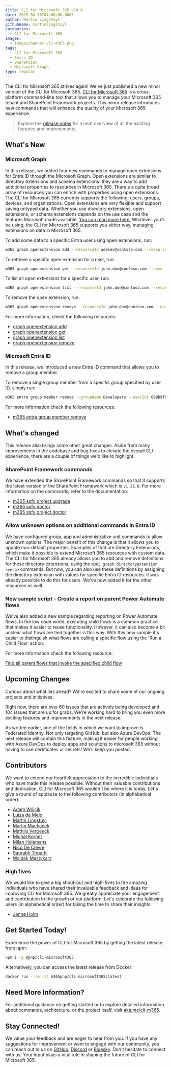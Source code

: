 ```yaml
---
title: CLI for Microsoft 365 v10.6
date: 2025-04-30T01:00:00.000Z
author: Martin Lingstuyl
githubname: martinlingstuyl
categories:
  - CLI for Microsoft 365
images:
  - images/banner-cli-m365.png
tags:
  - CLI for Microsoft 365
  - Entra ID
  - SharePoint
  - Microsoft Graph
type: regular
---
```


The CLI for Microsoft 365 strikes again! We've just published a new minor version of the CLI for Microsoft 365. [CLI for Microsoft 365](https://aka.ms/cli-m365) is a cross-platform command-line tool that allows you to manage your Microsoft 365 tenant and SharePoint Framework projects. This minor release introduces new commands that will enhance the quality of your Microsoft 365 experience.

> Explore the [release notes](https://aka.ms/cli-m365/notes) for a neat overview of all the exciting features and improvements. 

## What's New

### Microsoft Graph

In this release, we added four new commands to manage open extensions for Entra ID through the Microsoft Graph. Open extensions are similar to directory extensions and schema extensions: they are a way to add additional properties to resources in Microsoft 365. There's a quite broad array of resources you can enrich with properties using open extensions. The CLI for Microsoft 365 currently supports the following: users, groups, devices, and organizations. Open extensions are very flexible and support saving untyped data. Whether you use directory extensions, open extensions, or schema extensions depends on the use case and the features Microsoft made available. [You can read more here.](https://learn.microsoft.com/graph/extensibility-overview) Whatever you'll be using, the CLI for Microsoft 365 supports you either way, managing extensions on data in Microsoft 365. 

To add some data to a specific Entra user using open extensions, run:

```sh
m365 graph openextension add --resourceId adelev@contoso.com --resourceType user --name 'com.contoso.roamingSettings' --theme dark --color red --language English
```

To retrieve a specific open extension for a user, run:

```sh
m365 graph openextension get --resourceId john.doe@contoso.com --name 'com.contoso.roamingSettings' --resourceType user
```

To list all open extensions for a specific user, run:

```sh
m365 graph openextension list --resourceId john.doe@contoso.com --resourceType user
```

To remove the open extension, run:

```sh
m365 graph openextension remove --resourceId john.doe@contoso.com --name 'com.contoso.roamingSettings' --resourceType user --force
```

For more information, check the following resources:

- [graph openextension add](https://pnp.github.io/cli-microsoft365/cmd/graph/openextension/openextension-add/)
- [graph openextension get](https://pnp.github.io/cli-microsoft365/cmd/graph/openextension/openextension-get/)
- [graph openextension list](https://pnp.github.io/cli-microsoft365/cmd/graph/openextension/openextension-list/)
- [graph openextension remove](https://pnp.github.io/cli-microsoft365/cmd/graph/openextension/openextension-remove/)


### Microsoft Entra ID

In this release, we introduced a new Entra ID command that allows you to remove a group member.

To remove a single group member from a specific group specified by user ID, simply run:

```sh
m365 entra group member remove --groupName Developers --userIds 098b9f52-f48c-4401-819f-29c33794c3f5 --role Member
```

For more information check the following resources:
- [m365 entra group member remove](https://pnp.github.io/cli-microsoft365/cmd/entra/group/group-member-remove/)

## What's changed

This release also brings some other great changes. Aside from many improvements in the codebase and bug fixes to elevate the overall CLI experience, there are a couple of things we'd like to highlight.

### SharePoint Framework commands

We have extended the SharePoint Framework commands so that it supports the latest version of the SharePoint Framework which is `v1.21.0`. For more information on the commands, refer to the documentation:

- [m365 spfx project upgrade](https://pnp.github.io/cli-microsoft365/cmd/spfx/project/project-upgrade)
- [m365 spfx doctor](https://pnp.github.io/cli-microsoft365/cmd/spfx/spfx-doctor)
- [m365 spfx project doctor](https://pnp.github.io/cli-microsoft365/cmd/spfx/project/project-doctor)

### Allow unknown options on additional commands in Entra ID

We have configured group, app and administrative unit commands to allow unknown options. The major benefit of this change is that it allows you to update non-default properties. Examples of that are Directory Extensions, which make it possible to extend Microsoft 365 resources with custom data. The CLI for Microsoft 365 already allows you to add and remove definitions for these directory extensions, using the `m365 graph directoryextension <verb>` commands. But now, you can also use these definitions by assigning the directory extension with values for specific Entra ID resources. It was already possible to do this for users. We've now added it for the other resources as well.   

### New sample script - Create a report on parent Power Automate flows

We've also added a new sample regarding reporting on Power Automate flows. In the low code world, executing child flows is a common practice that makes it easier to reuse functionality. However, it can also become a bit unclear what flows are tied together is this way. With this new sample it's easier to distinguish what flows are calling a specific flow using the 'Run a Child Flow' action. 

For more information check the following resource:

[Find all parent flows that invoke the specified child flow](https://pnp.github.io/cli-microsoft365/sample-scripts/flow/search-parent-flows/)

## Upcoming Changes

Curious about what lies ahead? We're excited to share some of our ongoing projects and initiatives.

Right now, there are over 60 issues that are actively being developed and 104 issues that are up for grabs. We're working hard to bring you even more exciting features and improvements in the next release.

As written earlier, one of the fields in which we want to improve is Federated Identity. Not only targeting GitHub, but also Azure DevOps. The next release will contain this feature, making it easier for people working with Azure DevOps to deploy apps and solutions to microsoft 365 without having to use certificates or secrets! We'll keep you posted.

## Contributors

We want to extend our heartfelt appreciation to the incredible individuals who have made this release possible. Without their valuable contributions and dedication, CLI for Microsoft 365 wouldn't be where it is today. Let's give a round of applause to the following contributors (in alphabetical order):

- [Adam Wójcik](https://github.com/Adam-it)
- [Luiza de Melo](https://github.com/luizademelo)
- [Martin Lingstuyl](https://github.com/martinlingstuyl)
- [Martin Machacek](https://github.com/MartinM85)
- [Mathijs Verbeeck](https://github.com/MathijsVerbeeck)
- [Michał Kornet](https://github.com/mkm17)
- [Milan Holemans](https://github.com/milanholemans)
- [Nico De Cleyre](https://github.com/nicodecleyre)
- [Saurabh Tripathi](https://github.com/Saurabh7019)
- [Waldek Mastykarz](https://github.com/waldekmastykarz)

### High fives

We would like to give a big shout-out and high-fives to the amazing individuals who have shared their invaluable feedback and ideas for improving CLI for Microsoft 365. We greatly appreciate your engagement and contribution to the growth of our platform. Let's celebrate the following users (in alphabetical order) for taking the time to share their insights:

- [Janne Holm](https://github.com/jhholm)

## Get Started Today!

Experience the power of CLI for Microsoft 365 by getting the latest release from npm:

```bash
npm i -g @pnp/cli-microsoft365
```

Alternatively, you can access the latest release from Docker:

```bash
docker run --rm -it m365pnp/cli-microsoft365:latest
```

## Need More Information?

For additional guidance on getting started or to explore detailed information about commands, architecture, or the project itself, visit [aka.ms/cli-m365](https://aka.ms/cli-m365).

## Stay Connected!

We value your feedback and are eager to hear from you. If you have any suggestions for improvement or want to engage with our community, you can reach out to us on [GitHub](https://github.com/pnp/cli-microsoft365/issues), [Discord](https://aka.ms/cli-m365/discord) or [Bluesky](https://bsky.app/profile/climicrosoft365.bsky.social). Don't hesitate to connect with us. Your input plays a vital role in shaping the future of CLI for Microsoft 365.
